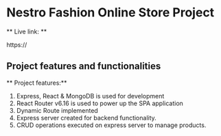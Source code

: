 # Nestro Fashion Online Store Project

** Live link: ** 

https://

 

## Project features and functionalities 

** Project features:**
1. Express, React & MongoDB is used for development
2. React Router v6.16 is used to power up the SPA application
3. Dynamic Route implemented
4. Express server created for backend functionality.
5. CRUD operations executed on express server to manage products.